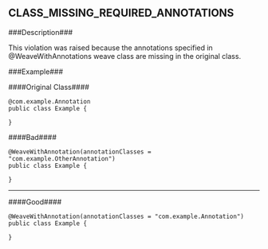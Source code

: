 ## CLASS_MISSING_REQUIRED_ANNOTATIONS ##

###Description###

This violation was raised because the annotations specified in @WeaveWithAnnotations weave class are missing in the original class.

###Example###

####Original Class####
```
@com.example.Annotation
public class Example {

}
```


####Bad####
```
@WeaveWithAnnotation(annotationClasses = "com.example.OtherAnnotation")
public class Example {

}
```

----------

####Good####
```
@WeaveWithAnnotation(annotationClasses = "com.example.Annotation")
public class Example {

}
```

